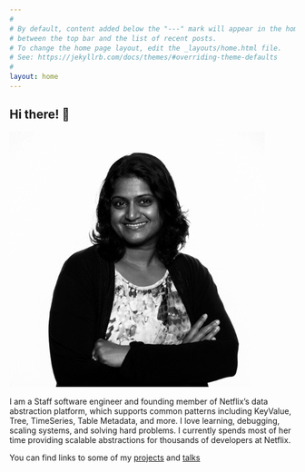 ```yaml
---
#
# By default, content added below the "---" mark will appear in the home page
# between the top bar and the list of recent posts.
# To change the home page layout, edit the _layouts/home.html file.
# See: https://jekyllrb.com/docs/themes/#overriding-theme-defaults
#
layout: home
---
```

## Hi there! 👋

<img src="/assets/profile_picture.png">


I am a Staff software engineer and founding member of Netflix’s data abstraction platform, which supports common patterns including KeyValue, Tree, TimeSeries, Table Metadata, and more. I love learning, debugging, scaling systems, and solving hard problems. I currently spends most of her time providing scalable abstractions for thousands of developers at Netflix. 

You can find links to some of my [projects](https://github.com/vidhyaarvind) and [talks](/talks/)


